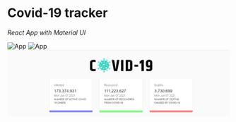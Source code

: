 # Covid-19 tracker

*React App with Material UI*

![App](/2021-06-07(1).png)
![App](/2021-06-07(2).png)
![App](/2021-06-07.png)
